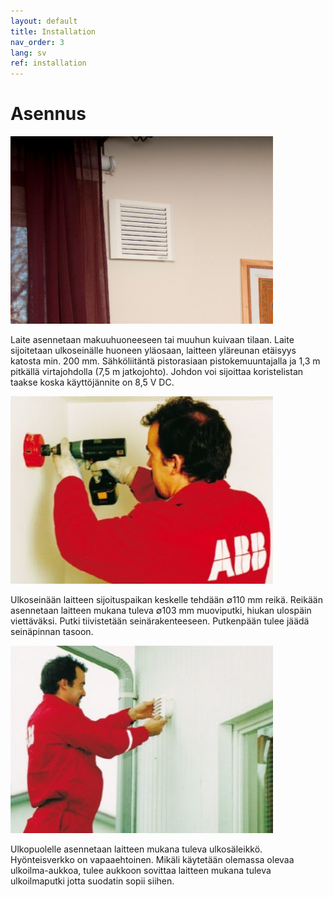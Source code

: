 ```yaml
---
layout: default
title: Installation
nav_order: 3
lang: sv
ref: installation
---
```


# Asennus

<p><img src="/assets/images/pic01.png" width="420px" /></p>

Laite asennetaan makuuhuoneeseen tai muuhun kuivaan tilaan. Laite sijoitetaan ulkoseinälle huoneen yläosaan, laitteen yläreunan etäisyys katosta min. 200 mm. Sähköliitäntä pistorasiaan pistokemuuntajalla ja 1,3 m pitkällä virtajohdolla (7,5 m jatkojohto). Johdon voi sijoittaa koristelistan taakse koska käyttöjännite on 8,5 V DC.

<p><img src="/assets/images/pic02.png" width="420px" /></p>

Ulkoseinään laitteen sijoituspaikan keskelle tehdään ∅110 mm reikä. Reikään asennetaan laitteen mukana tuleva ∅103 mm muoviputki, hiukan ulospäin viettäväksi. Putki tiivistetään seinärakenteeseen. Putkenpään tulee jäädä seinäpinnan tasoon.

<p><img src="/assets/images/pic03.png" width="420px" /></p>

Ulkopuolelle asennetaan laitteen mukana tuleva ulkosäleikkö. Hyönteisverkko on vapaaehtoinen. Mikäli käytetään olemassa olevaa ulkoilma-aukkoa, tulee aukkoon sovittaa laitteen mukana tuleva ulkoilmaputki jotta suodatin sopii siihen.
